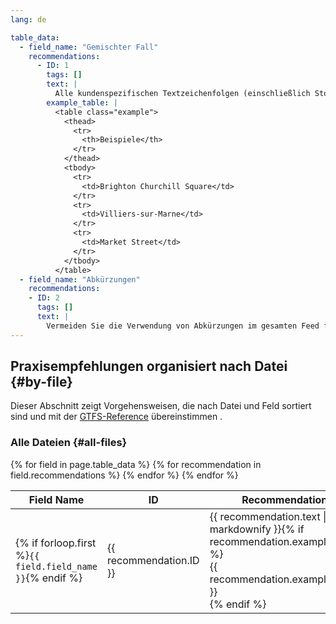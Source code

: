 ```yaml
---
lang: de

table_data:
  - field_name: "Gemischter Fall"
    recommendations:
      - ID: 1
        tags: []
        text: |
          Alle kundenspezifischen Textzeichenfolgen (einschließlich Stoppnamen, Routennamen und Kopfzeilen) sollten gemischte Groß- / Kleinschreibung (nicht ALLE GROSSBUCHSTABEN) verwenden und dabei lokale Konventionen für die Groß- / Kleinschreibung von Ortsnamen in Anzeigen verwenden, die Kleinbuchstaben anzeigen können.
        example_table: |
          <table class="example">
            <thead>
              <tr>
                <th>Beispiele</th>
              </tr>
            </thead>
            <tbody>
              <tr>
                <td>Brighton Churchill Square</td>
              </tr>
              <tr>
                <td>Villiers-sur-Marne</td>
              </tr>
              <tr>
                <td>Market Street</td>
              </tr>
            </tbody>
          </table>
  - field_name: "Abkürzungen"
    recommendations:
    - ID: 2
      tags: []
      text: |
        Vermeiden Sie die Verwendung von Abkürzungen im gesamten Feed für Namen und andere Texte (z. B. St. für Straße), es sei denn, ein Standort wird durch seinen abgekürzten Namen aufgerufen (z. B. "JFK Airport"). Abkürzungen können für die Zugänglichkeit durch Bildschirmlesesoftware und Sprachbenutzerschnittstellen problematisch sein. Konsumierende Software kann entwickelt werden, um vollständige Wörter zuverlässig in Abkürzungen für die Anzeige umzuwandeln, aber die Umwandlung von Abkürzungen in ganze Wörter neigt zu einem höheren Fehlerrisiko.
---
```


## Praxisempfehlungen organisiert nach Datei {#by-file}

Dieser Abschnitt zeigt Vorgehensweisen, die nach Datei und Feld sortiert sind und mit der [GTFS-Reference](https://github.com/google/transit/blob/master/gtfs/spec/en/reference.md) übereinstimmen .

### Alle Dateien {#all-files}

<div class="table-wrapper">
  <table class="recommendation">
    <thead>
      <tr>
        <th>Field Name</th>
        <th>ID</th>
        <th>Recommendation</th>
      </tr>
    </thead>
    <tbody>
    {% for field in page.table_data %}
      {% for recommendation in field.recommendations %}
      <tr id="{{ page.slug }}_{{ recommendation.ID }}" class="anchor-row{% if forloop.first %} field-row{% endif %}{% for tag in recommendation.tags %} {{ tag }}{% endfor %}">
        <td>{% if forloop.first %}<code>{{ field.field_name }}</code>{% endif %}</td>
        <td><div class="anchor-node"><p>{{ recommendation.ID }}</p><a class="anchor-link" href="#{{ page.slug }}_{{ recommendation.ID }}"><i class="fa fa-link" aria-hidden="true"></i></a></div></td>
        <td>{{ recommendation.text | markdownify }}{% if recommendation.example_table %}<div class="table-wrapper">{{ recommendation.example_table }}</div>{% endif %}</td>
      </tr>
      {% endfor %}
    {% endfor %}
    </tbody>
  </table>
</div>
